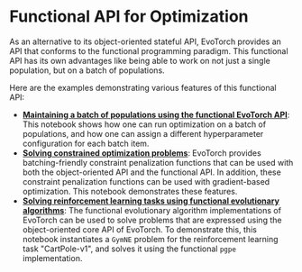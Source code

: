 # Functional API for Optimization

As an alternative to its object-oriented stateful API, EvoTorch provides an API that conforms to the functional programming paradigm. This functional API has its own advantages like being able to work on not just a single population, but on a batch of populations.

Here are the examples demonstrating various features of this functional API:

- **[Maintaining a batch of populations using the functional EvoTorch API](batched.ipynb)**: This notebook shows how one can run optimization on a batch of populations, and how one can assign a different hyperparameter configuration for each batch item.
- **[Solving constrained optimization problems](constrained.ipynb)**: EvoTorch provides batching-friendly constraint penalization functions that can be used with both the object-oriented API and the functional API. In addition, these constraint penalization functions can be used with gradient-based optimization. This notebook demonstrates these features.
- **[Solving reinforcement learning tasks using functional evolutionary algorithms](problem.ipynb)**: The functional evolutionary algorithm implementations of EvoTorch can be used to solve problems that are expressed using the object-oriented core API of EvoTorch. To demonstrate this, this notebook instantiates a `GymNE` problem for the reinforcement learning task "CartPole-v1", and solves it using the functional `pgpe` implementation.
